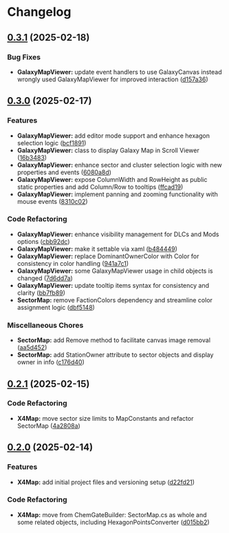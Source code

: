 # Changelog

## [0.3.1](https://github.com/chemodun/X4-UniverseEditor/compare/X4Map@v0.3.0...X4Map@v0.3.1) (2025-02-18)


### Bug Fixes

* **GalaxyMapViewer:** update event handlers to use GalaxyCanvas instead wrongly used GalaxyMapViewer for improved interaction ([d157a36](https://github.com/chemodun/X4-UniverseEditor/commit/d157a3662b9fea2239823686db11b358a57a2ca4))

## [0.3.0](https://github.com/chemodun/X4-UniverseEditor/compare/X4Map@v0.2.1...X4Map@v0.3.0) (2025-02-17)


### Features

* **GalaxyMapViewer:** add editor mode support and enhance hexagon selection logic ([bcf1891](https://github.com/chemodun/X4-UniverseEditor/commit/bcf1891dc72f17c75b9189e44a3f80dbd3666b5c))
* **GalaxyMapViewer:** class to display Galaxy Map in Scroll Viewer ([16b3483](https://github.com/chemodun/X4-UniverseEditor/commit/16b3483e8ea901dba54929f96392f40e22659135))
* **GalaxyMapViewer:** enhance sector and cluster selection logic with new properties and events ([6080a8d](https://github.com/chemodun/X4-UniverseEditor/commit/6080a8dbb28f4250826f36205294e2072566a3be))
* **GalaxyMapViewer:** expose ColumnWidth and RowHeight as public static properties and add Column/Row to tooltips ([ffcad19](https://github.com/chemodun/X4-UniverseEditor/commit/ffcad19b237ba9927118a64c8630a4e037197df0))
* **GalaxyMapViewer:** implement panning and zooming functionality with mouse events ([8310c02](https://github.com/chemodun/X4-UniverseEditor/commit/8310c02d585213bcbecb46f19da3ba6ea5323254))


### Code Refactoring

* **GalaxyMapViewer:** enhance visibility management for DLCs and Mods options ([cbb92dc](https://github.com/chemodun/X4-UniverseEditor/commit/cbb92dc97a25fdf46e3d6b6fe377844e0e4f1d7f))
* **GalaxyMapViewer:** make it settable via xaml ([b484449](https://github.com/chemodun/X4-UniverseEditor/commit/b484449f7ecbbfa66d7aecb7d40e35be347e6088))
* **GalaxyMapViewer:** replace DominantOwnerColor with Color for consistency in color handling ([941a7c1](https://github.com/chemodun/X4-UniverseEditor/commit/941a7c1502d0384b152782ee90c7073729be9899))
* **GalaxyMapViewer:** some  GalaxyMapViewer usage in child objects is changed ([7d6dd7a](https://github.com/chemodun/X4-UniverseEditor/commit/7d6dd7a7bc2604e78f2fa9be4eac47939b121946))
* **GalaxyMapViewer:** update tooltip items syntax for consistency and clarity ([bb7fb89](https://github.com/chemodun/X4-UniverseEditor/commit/bb7fb89c62735ab39e3fa8901d0d332b06ffe5db))
* **SectorMap:** remove FactionColors dependency and streamline color assignment logic ([dbf5148](https://github.com/chemodun/X4-UniverseEditor/commit/dbf51480a1ec92b337d77fb7bd2a8bcdc1d8189b))


### Miscellaneous Chores

* **SectorMap:** add Remove method to facilitate canvas image removal ([aa5d452](https://github.com/chemodun/X4-UniverseEditor/commit/aa5d452162bc6c7f2cb13652acb9e6452c931bcc))
* **SectorMap:** add StationOwner attribute to sector objects and display owner in info ([c176d40](https://github.com/chemodun/X4-UniverseEditor/commit/c176d403f7e0d51679797beb4f65a4e9b8ddb85c))

## [0.2.1](https://github.com/chemodun/X4-UniverseEditor/compare/X4Map@v0.2.0...X4Map@v0.2.1) (2025-02-15)


### Code Refactoring

* **X4Map:** move sector size limits to MapConstants and refactor SectorMap ([4a2808a](https://github.com/chemodun/X4-UniverseEditor/commit/4a2808a5baf43bff3452e27fe0843a84282334e6))

## [0.2.0](https://github.com/chemodun/X4-UniverseEditor/compare/X4Map-v0.1.0...X4Map@v0.2.0) (2025-02-14)


### Features

* **X4Map:** add initial project files and versioning setup ([d22fd21](https://github.com/chemodun/X4-UniverseEditor/commit/d22fd21aee7475b2ff294c9a41b45951562f3142))


### Code Refactoring

* **X4Map:** move from ChemGateBuilder: SectorMap.cs as whole and some related objects, including HexagonPointsConverter ([d015bb2](https://github.com/chemodun/X4-UniverseEditor/commit/d015bb21b037cdc009f25b7c48a84a8c5cf44412))
